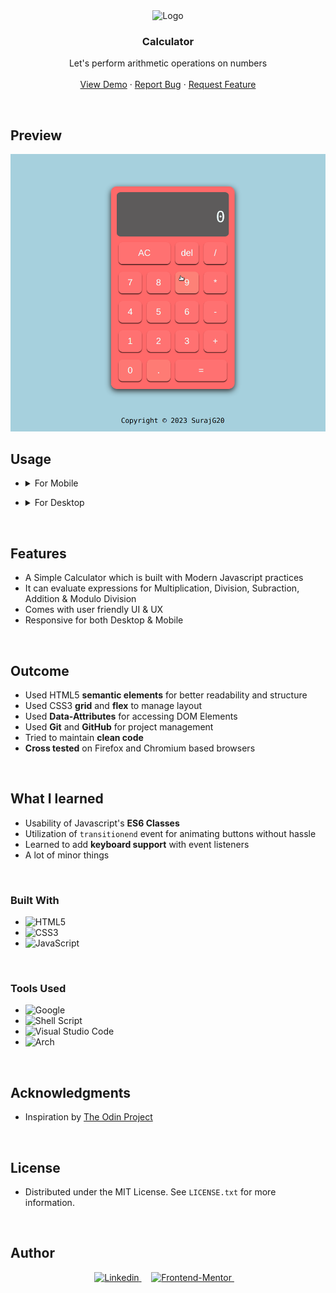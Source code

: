 <!-- PROJECT LOGO -->
<div align="center">
    <img src="./assets/images/calculator.png" alt="Logo" width="150">
</div>

<h3 align="center">Calculator</h3>

  <p align="center">
    Let's perform arithmetic operations on numbers
    <br />
    <br />
    <a href="https://surajg20.github.io/Calculator/" target="_blank">View Demo</a>
    ·
    <a href="https://github.com/SurajG20/calculator/issues" target="_blank">Report Bug</a>
    ·
    <a href="https://github.com/SurajG20/calculator/issues" target="_blank">Request Feature</a>
  </p>
</div>

<br>

<!-- ABOUT THE PROJECT -->
## Preview

<div align="center">
 <img src="images/preview.png">
</div>

<!-- USAGE EXAMPLES -->
## Usage
- <details> <summary>For Mobile</summary>

  - ### General
    - Click the visual buttons to use Calculator

</details>

- <details> <summary>For Desktop</summary>

  - ### General
    - You can also click visual buttons for access
    - Refer additional information below
  - ### Additional 
    - `Keyboard Supported`
    - `Backspace Key`: Deletes a value
    - `Enter Key`: Show the Result
    - `0-9 Keys`: Takes input for Numbers
    - `'C' Key`:  Clears the Display
    - `Operation Keys`: Operates with operands
</details>
<br>

## Features

- A Simple Calculator which is built with Modern Javascript practices  
- It can evaluate expressions for Multiplication, Division, Subraction, Addition & Modulo Division 
- Comes with user friendly UI & UX
- Responsive for both Desktop & Mobile

<br>

## Outcome

* Used HTML5 **semantic elements** for better readability and structure
* Used CSS3 **grid** and **flex** to manage layout
* Used **Data-Attributes** for accessing DOM Elements
* Used **Git** and **GitHub** for project management
* Tried to maintain **clean code**
* **Cross tested** on Firefox and Chromium based browsers

<br>

## What I learned

* Usability of Javascript's **ES6 Classes**
* Utilization of `transitionend` event for animating buttons without hassle
* Learned to add **keyboard support** with event listeners
* A lot of minor things

<br>

### Built With

- ![HTML5](https://img.shields.io/badge/html5-%23E34F26.svg?style=for-the-badge&logo=html5&logoColor=white)   
- ![CSS3](https://img.shields.io/badge/css3-%231572B6.svg?style=for-the-badge&logo=css3&logoColor=white)   
- ![JavaScript](https://img.shields.io/badge/javascript-%23323330.svg?style=for-the-badge&logo=javascript&logoColor=%23F7DF1E)

<br>

### Tools Used

- ![Google](https://img.shields.io/badge/google-4285F4?style=for-the-badge&logo=google&logoColor=white)   
- ![Shell Script](https://img.shields.io/badge/Terminal-%23121011.svg?style=for-the-badge&logo=gnu-bash&logoColor=white)  
- ![Visual Studio Code](https://img.shields.io/badge/Visual%20Studio%20Code-0078d7.svg?style=for-the-badge&logo=visual-studio-code&logoColor=white)  
- ![Arch](https://img.shields.io/badge/Arch%20Linux-1793D1?logo=arch-linux&logoColor=fff&style=for-the-badge)

<br>

<!-- ACKNOWLEDGMENTS -->
## Acknowledgments

* Inspiration by [The Odin Project](https://www.theodinproject.com/)

<br>

<!-- LICENSE -->
## License

- Distributed under the MIT License. See `LICENSE.txt` for more information.

<br>

<!-- CONTACT -->
## Author

<div align=center>

<a href="https://www.linkedin.com/in/suraj-goswami-8b9106246" target="_blank">
	<img src="https://img.shields.io/badge/linkedin-%2300acee.svg?color=405DE6&style=for-the-badge&logo=linkedin&logoColor=white" alt=Linkedin>
</a>&nbsp;&nbsp;&nbsp;
<a href="mailto:Surajgoswami3000@gmail.com" target="_blank">
	<img src="https://img.shields.io/badge/0xabdulkhalid@gmail.com-D14836?style=for-the-badge&logo=gmail&logoColor=white" alt="Frontend-Mentor">
</a> &nbsp;&nbsp;&nbsp;

</div>

<br>
